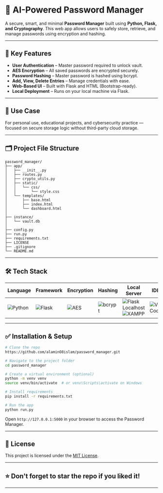 # 🔐 AI-Powered Password Manager

A secure, smart, and minimal **Password Manager** built using **Python, Flask, and Cryptography**. This web app allows users to safely store, retrieve, and manage passwords using encryption and hashing.

---

## 🚀 Key Features

* **User Authentication** – Master password required to unlock vault.
* **AES Encryption** – All saved passwords are encrypted securely.
* **Password Hashing** – Master password is hashed using bcrypt.
* **Add, View, Delete Entries** – Manage credentials with ease.
* **Web-Based UI** – Built with Flask and HTML (Bootstrap-ready).
* **Local Deployment** – Runs on your local machine via Flask.

---

## 🧠 Use Case

For personal use, educational projects, and cybersecurity practice — focused on secure storage logic without third-party cloud storage.

---

## 🗂️ Project File Structure

```
password_manager/
├── app/
│   ├── __init__.py
│   ├── routes.py
│   ├── crypto_utils.py
│   ├── static/
│   │   └── css/
│   │       └── style.css
│   └── templates/
│       ├── base.html
│       ├── index.html
│       └── dashboard.html
│
├── instance/
│   └── vault.db
│
├── config.py
├── run.py
├── requirements.txt
├── LICENSE
├── .gitignore
└── README.md
```

---

## 🛠️ Tech Stack

| Language | Framework | Encryption | Hashing | Local Server | IDE |
|----------|-----------|------------|---------|---------------|-----|
| ![Python](https://img.shields.io/badge/Python-3776AB?style=for-the-badge&logo=python&logoColor=white) | ![Flask](https://img.shields.io/badge/Flask-000000?style=for-the-badge&logo=flask&logoColor=white) | ![AES](https://img.shields.io/badge/AES--256-6e4cff?style=for-the-badge&logoColor=white) | ![bcrypt](https://img.shields.io/badge/bcrypt-ff8800?style=for-the-badge&logoColor=white) | ![Flask Localhost](https://img.shields.io/badge/Flask%20Server-005f99?style=for-the-badge&logo=flask&logoColor=white)<br>![XAMPP](https://img.shields.io/badge/XAMPP-FB7A24?style=for-the-badge&logo=xampp&logoColor=white) | ![VS Code](https://img.shields.io/badge/VS%20Code-007ACC?style=for-the-badge&logo=visual-studio-code&logoColor=white) |

---

## ✅ Installation & Setup

```bash
# Clone the repo
https://github.com/alaminO8islam/password_manager.git

# Navigate to the project folder
cd password_manager

# Create a virtual environment (optional)
python -m venv venv
source venv/bin/activate  # or venv\Scripts\activate on Windows

# Install requirements
pip install -r requirements.txt

# Run the app
python run.py
```

Open `http://127.0.0.1:5000` in your browser to access the Password Manager.

---

## 📜 License

This project is licensed under the [MIT License](./LICENSE).

---


## ⭐️ Don't forget to star the repo if you liked it!

---
